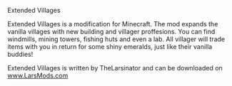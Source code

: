 Extended Villages

Extended Villages is a modification for Minecraft. The mod expands the vanilla villages with new building and villager
proffesions. You can find windmills, mining towers, fishing huts and even a lab. All villager will trade items with you in return
for some shiny emeralds, just like their vanilla buddies!

Extended Villages is written by TheLarsinator and can be downloaded on www.LarsMods.com
